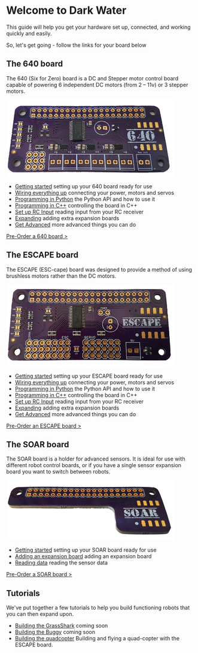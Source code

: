 # Welcome to Dark Water

This guide will help you get your hardware set up, connected, and working quickly and easily.

So, let's get going - follow the links for your board below

## The 640 board

The 640 (Six for Zero) board is a DC and Stepper motor control board capable of powering 6 independent DC motors (from 2 – 11v) or 3 stepper motors.

![640](/images/640-450.png)

- [Getting started](/640gettingstarted.html) setting up your 640 board ready for use
- [Wiring everything up](/640wiring.html) connecting your power, motors and servos
- [Programming in Python](/640python.html) the Python API and how to use it
- [Programming in C++](/640cplusplus.html) controlling the board in C++
- [Set up RC Input]() reading input from your RC receiver
- [Expanding](/expansionadding.html) adding extra expansion boards
- [Get Advanced](/640advanced.html) more advanced things you can do

[Pre-Order a 640 board >](https://darkwater.io/product/640-dc-motor-control-board/)

## The ESCAPE board

The ESCAPE (ESC-cape) board was designed to provide a method of using brushless motors rather than the DC motors.

![escape](/images/escape-450.png)

- [Getting started](/escapegettingstarted.html) setting up your ESCAPE board ready for use
- [Wiring everything up](/escapewiring.html) connecting your power, motors and servos
- [Programming in Python](/escapepython.html) the Python API and how to use it
- [Programming in C++](/escapecplusplus.html) controlling the board in C++
- [Set up RC Input]() reading input from your RC receiver
- [Expanding](/expansionadding.html) adding extra expansion boards
- [Get Advanced](/escapeadvanced.html) more advanced things you can do

[Pre-Order an ESCAPE board >](https://darkwater.io/product/escape-esc-powered-motor-control-board/)

## The SOAR board

The SOAR board is a holder for advanced sensors. It is ideal for use with different robot control boards, or if you have a single sensor expansion board you want to switch between robots.

![soar](/images/soar-450.png)

- [Getting started](/soargettingstarted.html) setting up your SOAR board ready for use
- [Adding an expansion board](/expansionadding.html) adding an expansion board
- [Reading data]() reading the sensor data

[Pre-Order a SOAR board >](https://darkwater.io/product/soar-expansion-board-holder/)

## Tutorials

We've put together a few tutorials to help you build functioning robots that you can then expand upon.

- [Building the GrassShark]() coming soon
- [Building the Buggy]() coming soon
- [Building the quadcopter](/tutorial-quadcopter.html) Building and flying a quad-copter with the ESCAPE board.
